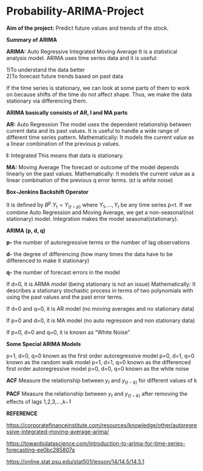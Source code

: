 # Probability-ARIMA-Project

**Aim of the project:** Predict future values and trends of the stock.

**Summary of ARIMA**

**ARIMA:** Auto Regressive Integrated Moving Average
It is a statistical analysis model. ARIMA uses time series data and it is useful:

1)To understand the data better  
2)To forecast future trends based on past data

If the time series is stationary, we can look at some parts of them to work on because shifts of the time do not affect shape. Thus, we make the data stationary via differencing them.

**ARIMA basically consists of AR, I and MA parts**

**AR:** Auto Regression
The model uses the dependent relationship between current data and its past values. It is useful to handle a wide range of different time series pattern.
Mathematically: It models the current value as a linear combination of the previous p values.


**I:** Integrated
This means that data is stationary.


**MA:** Moving Average
The forecast or outcome of the model depends linearly on the past values. 
Mathematically: It models the current value as a linear combination of the previous q error terms. (εt is white noise)

**Box-Jenkins Backshift Operator**

It is defined by $B^p.Y_t=Y_(t-p)$ where $Y_1,…,Y_t$ be any time series p<t.
If we combine Auto Regression and Moving Average, we get a non-seasonal(not stationary) model. Integration makes the model seasonal(stationary). 


**ARIMA (p, d, q)**

**p-** the number of autoregressive terms or the number of lag observations

**d-** the degree of differencing (how many times the data have to be differenced to make it stationary)

**q-** the number of forecast errors in the model 


If d=0, it is ARMA model (being stationary is not an issue)
Mathematically: It describes a stationary stochastic process in terms of two polynomials with using the past values and the past error terms.

If d=0 and q=0, it is AR model (no moving averages and no stationary data)

If p=0 and d=0, it is MA model (no auto regression and non stationary data)

If p=0, d=0 and q=0, it is known as “White Noise”


**Some Special ARIMA Models**


p=1, d=0, q=0 known as the first order autoregressive model
p=0, d=1, q=0 known as the random walk model
p=1, d=1, q=0 known as the differenced first order autoregressive model
p=0, d=0, q=0 known as the white noise

**ACF**
Measure the relationship between $y_t$ and $y_(t−k)$ for different values of k

**PACF**
Measure the relationship between $y_t$ and $y_(t−k)$ after removing the effects of lags 1,2,3,…,k−1




**REFERENCE**

https://corporatefinanceinstitute.com/resources/knowledge/other/autoregressive-integrated-moving-average-arima/

https://towardsdatascience.com/introduction-to-arima-for-time-series-forecasting-ee0bc285807a

https://online.stat.psu.edu/stat501/lesson/14/14.5/14.5.1



